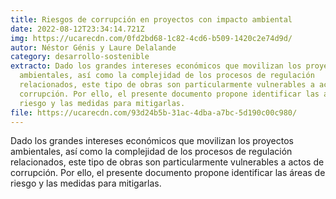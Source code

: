 ```yaml
---
title: Riesgos de corrupción en proyectos con impacto ambiental
date: 2022-08-12T23:34:14.721Z
img: https://ucarecdn.com/0fd2bd68-1c82-4cd6-b509-1420c2e74d9d/
autor: Néstor Génis y Laure Delalande
category: desarrollo-sostenible
extracto: Dado los grandes intereses económicos que movilizan los proyectos
  ambientales, así como la complejidad de los procesos de regulación
  relacionados, este tipo de obras son particularmente vulnerables a actos de
  corrupción. Por ello, el presente documento propone identificar las áreas de
  riesgo y las medidas para mitigarlas.
file: https://ucarecdn.com/93d24b5b-31ac-4dba-a7bc-5d190c00c980/
---
```

Dado los grandes intereses económicos que movilizan los proyectos ambientales, así como la complejidad de los procesos de regulación relacionados, este tipo de obras son particularmente vulnerables a actos de corrupción. Por ello, el presente documento propone identificar las áreas de riesgo y las medidas para mitigarlas.
